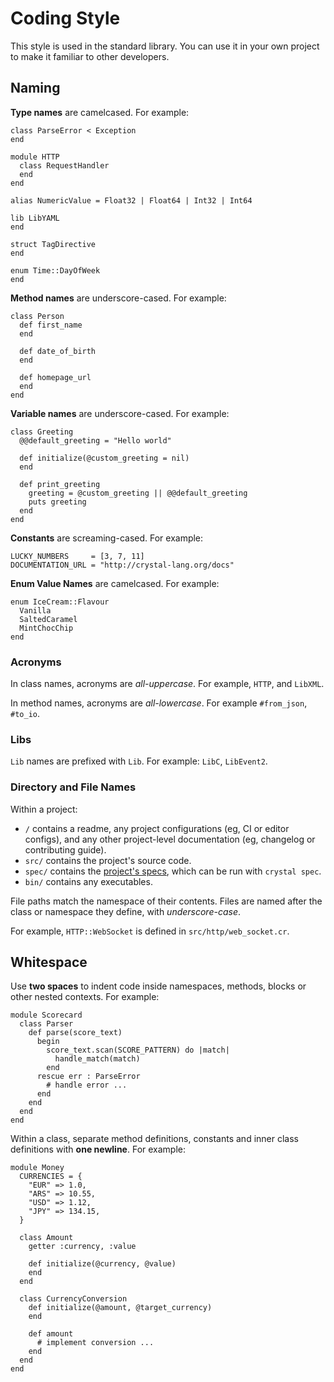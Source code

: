 # Coding Style

This style is used in the standard library. You can use it in your own project to make it familiar to other developers.

## Naming

__Type names__ are camelcased. For example:

```crystal
class ParseError < Exception
end

module HTTP
  class RequestHandler
  end
end

alias NumericValue = Float32 | Float64 | Int32 | Int64

lib LibYAML
end

struct TagDirective
end

enum Time::DayOfWeek
end
```

__Method names__ are underscore-cased. For example:

```crystal
class Person
  def first_name
  end

  def date_of_birth
  end

  def homepage_url
  end
end
```

__Variable names__ are underscore-cased. For example:

```crystal
class Greeting
  @@default_greeting = "Hello world"

  def initialize(@custom_greeting = nil)
  end

  def print_greeting
    greeting = @custom_greeting || @@default_greeting
    puts greeting
  end
end
```

__Constants__ are screaming-cased. For example:

```crystal
LUCKY_NUMBERS     = [3, 7, 11]
DOCUMENTATION_URL = "http://crystal-lang.org/docs"
```

__Enum Value Names__ are camelcased.  For example:

```crystal
enum IceCream::Flavour
  Vanilla
  SaltedCaramel
  MintChocChip
end
```
### Acronyms

In class names, acronyms are _all-uppercase_. For example, `HTTP`, and `LibXML`.

In method names, acronyms are _all-lowercase_.  For example `#from_json`,  `#to_io`.

### Libs

`Lib` names are prefixed with `Lib`. For example: `LibC`, `LibEvent2`.

### Directory and File Names

Within a project:

- `/` contains a readme, any project configurations (eg, CI or editor configs), and any other project-level documentation (eg, changelog or contributing guide).
- `src/` contains the project's source code.
- `spec/` contains the [project's specs](../guides/testing.md), which can be run with `crystal spec`.
- `bin/` contains any executables.

File paths match the namespace of their contents. Files are named after the class or namespace they define, with _underscore-case_.

For example, `HTTP::WebSocket` is defined in `src/http/web_socket.cr`.

## Whitespace

Use __two spaces__ to indent code inside namespaces, methods, blocks or other nested contexts. For example:

```crystal
module Scorecard
  class Parser
    def parse(score_text)
      begin
        score_text.scan(SCORE_PATTERN) do |match|
          handle_match(match)
        end
      rescue err : ParseError
        # handle error ...
      end
    end
  end
end
```

Within a class, separate method definitions, constants and inner class definitions with __one newline__. For example:

```crystal
module Money
  CURRENCIES = {
    "EUR" => 1.0,
    "ARS" => 10.55,
    "USD" => 1.12,
    "JPY" => 134.15,
  }

  class Amount
    getter :currency, :value

    def initialize(@currency, @value)
    end
  end

  class CurrencyConversion
    def initialize(@amount, @target_currency)
    end

    def amount
      # implement conversion ...
    end
  end
end
```
